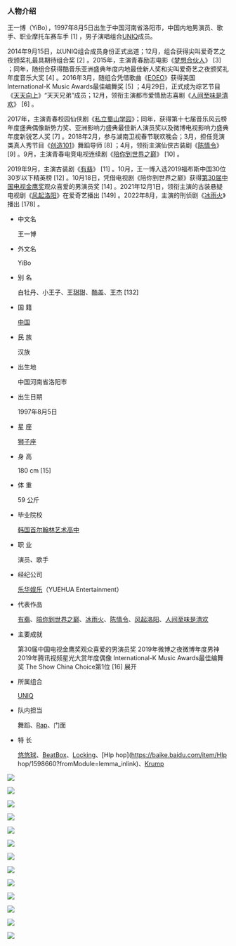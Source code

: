 ###                             人物介绍

王一博（YiBo），1997年8月5日出生于中国河南省洛阳市，中国内地男演员、歌手、职业摩托车赛车手 [1] ，男子演唱组合[UNIQ](https://baike.baidu.com/item/UNIQ/15764205?fromModule=lemma_inlink)成员。

2014年9月15日，以UNIQ组合成员身份正式出道；12月，组合获得尖叫爱奇艺之夜颁奖礼最具期待组合奖 [2] 。2015年，主演青春励志电影《[梦想合伙人](https://baike.baidu.com/item/梦想合伙人/19110170?fromModule=lemma_inlink)》 [3] ；同年，随组合获得酷音乐亚洲盛典年度内地最佳新人奖和尖叫爱奇艺之夜颁奖礼年度音乐大奖 [4] 。2016年3月，随组合凭借歌曲《[EOEO](https://baike.baidu.com/item/EOEO/61867867?fromModule=lemma_inlink)》获得美国International-K Music Awards最佳编舞奖 [5] ；4月29日，正式成为综艺节目《[天天向上](https://baike.baidu.com/item/天天向上/27155?fromModule=lemma_inlink)》“天天兄弟”成员；12月，领衔主演都市爱情励志喜剧《[人间至味是清欢](https://baike.baidu.com/item/人间至味是清欢/19831217?fromModule=lemma_inlink)》 [6] 。

2017年，主演青春校园仙侠剧《[私立蜀山学园](https://baike.baidu.com/item/私立蜀山学园/20458365?fromModule=lemma_inlink)》；同年，获得第十七届音乐风云榜年度盛典偶像新势力奖、亚洲影响力盛典最佳新人演员奖以及微博电视影响力盛典年度新锐艺人奖 [7] 。2018年2月，参与湖南卫视春节联欢晚会；3月，担任竞演类真人秀节目《[创造101](https://baike.baidu.com/item/创造101/22435864?fromModule=lemma_inlink)》舞蹈导师 [8] ；4月，领衔主演仙侠古装剧《[陈情令](https://baike.baidu.com/item/陈情令/22426934?fromModule=lemma_inlink)》 [9] 。9月，主演青春电竞电视连续剧《[陪你到世界之巅](https://baike.baidu.com/item/陪你到世界之巅/22495500?fromModule=lemma_inlink)》 [10] 。

2019年9月，主演古装剧《[有翡](https://baike.baidu.com/item/有翡/23422754?fromModule=lemma_inlink)》 [11] 。10月，王一博入选2019福布斯中国30位30岁以下精英榜 [12] 。10月18日，凭借电视剧《陪你到世界之巅》获得[第30届中国电视金鹰奖](https://baike.baidu.com/item/第30届中国电视金鹰奖/50066630?fromModule=lemma_inlink)观众喜爱的男演员奖 [14] 。2021年12月1日，领衔主演的古装悬疑电视剧《[风起洛阳](https://baike.baidu.com/item/风起洛阳/53191823?fromModule=lemma_inlink)》在爱奇艺播出 [149] 。2022年8月，主演的刑侦剧《[冰雨火](https://baike.baidu.com/item/冰雨火/24256929?fromModule=lemma_inlink)》播出 [178] 。

- 中文名

  王一博

- 外文名

  YiBo

- 别  名

  白牡丹、小王子、王甜甜、酷盖、王杰 [132] 

- 国  籍

  [中国](https://baike.baidu.com/item/中国/22516505?fromModule=lemma_inlink)

- 民  族

  汉族

- 出生地

  中国河南省洛阳市

- 出生日期

  1997年8月5日

- 星  座

  [狮子座](https://baike.baidu.com/item/狮子座/8162?fromModule=lemma_inlink)

- 身  高

  180 cm [15] 

- 体  重

  59 公斤

- 毕业院校

  [韩国首尔翰林艺术高中](https://baike.baidu.com/item/韩国首尔翰林艺术高中/23799534?fromModule=lemma_inlink)

- 职  业

  演员、歌手

- 经纪公司

  [乐华娱乐](https://baike.baidu.com/item/乐华娱乐/2886706?fromModule=lemma_inlink)（YUEHUA Entertainment）

- 代表作品

  [有翡](https://baike.baidu.com/item/有翡/23422754?fromModule=lemma_inlink)、[陪你到世界之巅](https://baike.baidu.com/item/陪你到世界之巅/22495500?fromModule=lemma_inlink)、[冰雨火](https://baike.baidu.com/item/冰雨火/24256929?fromModule=lemma_inlink)、[陈情令](https://baike.baidu.com/item/陈情令/22426934?fromModule=lemma_inlink)、[风起洛阳](https://baike.baidu.com/item/风起洛阳/53191823?fromModule=lemma_inlink)、[人间至味是清欢](https://baike.baidu.com/item/人间至味是清欢/19831217?fromModule=lemma_inlink)

- 主要成就

  第30届中国电视金鹰奖观众喜爱的男演员奖 2019年微博之夜微博年度男神 2019年腾讯视频星光大赏年度偶像 International-K Music Awards最佳编舞奖 The Show China Choice第1位 [16] 展开         

- 所属组合

  [UNIQ](https://baike.baidu.com/item/UNIQ/15764205?fromModule=lemma_inlink)

- 队内担当

  舞蹈、[Rap](https://baike.baidu.com/item/Rap/109414?fromModule=lemma_inlink)、门面

- 特  长

  [悠悠球](https://baike.baidu.com/item/悠悠球/917781?fromModule=lemma_inlink)、[BeatBox](https://baike.baidu.com/item/BeatBox/5009556?fromModule=lemma_inlink)、[Locking](https://baike.baidu.com/item/Locking/628313?fromModule=lemma_inlink)、[HIp hop](https://baike.baidu.com/item/HIp hop/1598660?fromModule=lemma_inlink)、[Krump](https://baike.baidu.com/item/Krump/8478460?fromModule=lemma_inlink)

![](C:\Users\汪楠\Downloads\1dbbc462826a02fe9b983fc197c7874a.jpeg)

![](C:\Users\汪楠\Downloads\c541504f7f44ac05e8d518c1bd44a020.jpg)

![](C:\Users\汪楠\Downloads\49b9a15e2147b6a471ec39df0da2f399.jpeg)

![](C:\Users\汪楠\Downloads\9cd870177ddff002352b4e3561f81347.jpeg)

![](C:\Users\汪楠\Downloads\f6048a700fb57e6c8b8bd96dd403a125.jpg)

![](C:\Users\汪楠\Downloads\dfebd7d495760e491822b3109ee8d32e.jpeg)

![](C:\Users\汪楠\Downloads\d131e0fd07a5ce871fb4464ede36e9cf.jpeg)

![](C:\Users\汪楠\Downloads\625cd250160a268a51ec5740023290aa.jpeg)

![](C:\Users\汪楠\Downloads\0bc62dfd93092e66bbe0361ad92a1fe2.jpeg)

![](C:\Users\汪楠\Downloads\26b0de891fd05b94e8263ed9ac2e1be5.jpeg)

![](C:\Users\汪楠\Downloads\43155428f50a3ad7771f222713a3dc17.jpeg)

![](C:\Users\汪楠\Downloads\167cc1ab51031aa8802d4fca5fae69b3.jpeg)

![](C:\Users\汪楠\Downloads\f169eac580630b8c1e6c404687666656.jpeg)